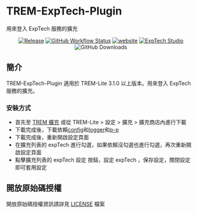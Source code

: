 # TREM-ExpTech-Plugin
用來登入 ExpTech 服務的擴充
 
<div align="center">
<a href="https://github.com/ExpTechTW/TREM-ExpTech-Plugin/releases/latest"><img alt="Release" src="https://img.shields.io/github/v/release/ExpTechTW/TREM-ExpTech-Plugin"></a>
<a href="https://github.com/ExpTechTW/TREM-Lite/actions/workflows/github_actions.yml"><img alt="GitHub Workflow Status" src="https://github.com/ExpTechTW/TREM-Lite/actions/workflows/github_actions.yml/badge.svg"></a>
<a href="https://exptech.dev/trem"><img alt="website" src="https://img.shields.io/badge/website-exptech.dev-purple.svg"></a>
<a href="https://discord.gg/5dbHqV8ees"><img alt="ExpTech Studio"  src="https://img.shields.io/discord/926545182407688273?color=%235865F2&logo=discord&logoColor=white"></a>
<img alt="GitHub Downloads" src="https://img.shields.io/github/downloads/ExpTechTW/TREM-ExpTech-Plugin/total">
</div>

## 簡介

TREM-ExpTech-Plugin 適用於 TREM-Lite 3.1.0 以上版本。用來登入 ExpTech 服務的擴充。

### 安裝方式

- 首先至 [TREM 擴充](https://exptechtw.github.io/trem-plugins/) 或從 TREM-Lite > 設定 > 擴充 > 擴充商店內進行下載
- 下載完成後，下載依賴[config](https://github.com/ExpTechTW/trem-config-plugin)和[logger](https://github.com/ExpTechTW/trem-logger-plugin)和[p-p](https://github.com/ExpTechTW/trem-p-p-plugin)
- 下載完成後，重新開啟設定頁面
- 在擴充列表的 expTech 進行勾選，如果依賴沒勾選也進行勾選，再次重新開啟設定頁面
- 點擊擴充列表的 expTech 設定 按鈕，設定 expTech ，保存設定，關閉設定即可套用設定

## 開放原始碼授權

開放原始碼授權資訊請詳見 [LICENSE](LICENSE) 檔案

